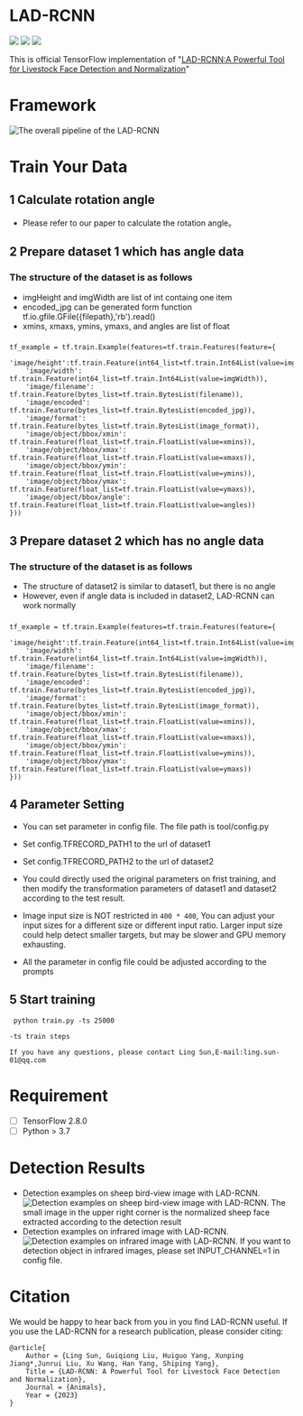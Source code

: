 
# LAD-RCNN

![](https://img.shields.io/static/v1?label=python&message=3.8&color=blue)
![](https://img.shields.io/static/v1?label=TensorFlow&message=2.8&color=<COLOR>)
![](https://img.shields.io/static/v1?label=license&message=MIT&color=green)

This is official TensorFlow implementation of "[LAD-RCNN:A Powerful Tool for Livestock Face Detection and Normalization]()"


# Framework
![The overall pipeline of the LAD-RCNN](https://github.com/SheepBreedingLaboratory/LAD-RCNN/blob/main/Figure/LAD-RCNN.jpg)




#  Train Your Data

## 1 Calculate rotation angle

 - Please refer to our paper to calculate the rotation angle。

## 2 Prepare dataset 1 which has angle data
### The structure of the dataset is as follows
 - imgHeight and imgWidth are list of int containg one item
 - encoded\_jpg can be generated form function tf.io.gfile.GFile({filepath},'rb').read()
 - xmins, xmaxs, ymins, ymaxs, and angles are list of float
###
	tf_example = tf.train.Example(features=tf.train.Features(feature={  
        'image/height':tf.train.Feature(int64_list=tf.train.Int64List(value=imgHeight)),  
        'image/width': tf.train.Feature(int64_list=tf.train.Int64List(value=imgWidth)),  
        'image/filename': tf.train.Feature(bytes_list=tf.train.BytesList(filename)),  
        'image/encoded': tf.train.Feature(bytes_list=tf.train.BytesList(encoded_jpg)),
        'image/format':  tf.train.Feature(bytes_list=tf.train.BytesList(image_format)),  
        'image/object/bbox/xmin': tf.train.Feature(float_list=tf.train.FloatList(value=xmins)),  
        'image/object/bbox/xmax': tf.train.Feature(float_list=tf.train.FloatList(value=xmaxs)),  
        'image/object/bbox/ymin': tf.train.Feature(float_list=tf.train.FloatList(value=ymins)),  
        'image/object/bbox/ymax': tf.train.Feature(float_list=tf.train.FloatList(value=ymaxs)),
        'image/object/bbox/angle': tf.train.Feature(float_list=tf.train.FloatList(value=angles))
    }))
## 3 Prepare dataset 2 which has no angle data
### The structure of the dataset is as follows
 - The structure of dataset2 is similar to dataset1, but there is no angle
 - However, even if angle data is included in dataset2, LAD-RCNN can work normally
###
	tf_example = tf.train.Example(features=tf.train.Features(feature={  
        'image/height':tf.train.Feature(int64_list=tf.train.Int64List(value=imgHeight)),  
        'image/width': tf.train.Feature(int64_list=tf.train.Int64List(value=imgWidth)),  
        'image/filename': tf.train.Feature(bytes_list=tf.train.BytesList(filename)),  
        'image/encoded': tf.train.Feature(bytes_list=tf.train.BytesList(encoded_jpg)),
        'image/format':  tf.train.Feature(bytes_list=tf.train.BytesList(image_format)),  
        'image/object/bbox/xmin': tf.train.Feature(float_list=tf.train.FloatList(value=xmins)),  
        'image/object/bbox/xmax': tf.train.Feature(float_list=tf.train.FloatList(value=xmaxs)),  
        'image/object/bbox/ymin': tf.train.Feature(float_list=tf.train.FloatList(value=ymins)),  
        'image/object/bbox/ymax': tf.train.Feature(float_list=tf.train.FloatList(value=ymaxs))
    }))


## 4 Parameter Setting
 - You can set parameter in config file. The file path is tool/config.py
 - Set config.TFRECORD_PATH1 to the url of dataset1
 - Set config.TFRECORD_PATH2 to the url of dataset2
 - You could directly used the original parameters on frist training, and then modify the transformation parameters of dataset1 and dataset2 according to the test result.
 - Image input size is NOT restricted in `400 * 400`, You can adjust your input sizes for a different size or different input ratio. Larger input size could help detect smaller targets, but may be slower and GPU memory exhausting.

 - All the parameter in config file could be adjusted according to the prompts 



## 5 Start training

```
 python train.py -ts 25000

-ts train steps

If you have any questions, please contact Ling Sun,E-mail:ling.sun-01@qq.com
```
 
# Requirement
- [ ] TensorFlow  2.8.0
- [ ] Python > 3.7
# Detection Results
 - Detection examples on sheep bird-view image with LAD-RCNN.
![Detection examples on sheep bird-view image with LAD-RCNN.](https://github.com/SheepBreedingLaboratory/LAD-RCNN/blob/main/Figure/Sheep.jpg)
The small image in the upper right corner is the normalized sheep face extracted according to the detection result
 - Detection examples on infrared image with LAD-RCNN.
![Detection examples on infrared image with LAD-RCNN.](https://github.com/SheepBreedingLaboratory/LAD-RCNN/blob/main/Figure/infrared.jpg)
If you want to detection object in infrared images, please set INPUT_CHANNEL=1 in config file. 

# Citation

We would be happy to hear back from you in you find LAD-RCNN useful. If you use the LAD-RCNN for a research publication, please consider citing:

    @article{
        Author = {Ling Sun, Guiqiong Liu, Huiguo Yang, Xunping Jiang*,Junrui Liu, Xu Wang, Han Yang, Shiping Yang},
        Title = {LAD-RCNN: A Powerful Tool for Livestock Face Detection and Normalization},
        Journal = {Animals},
        Year = {2023}
    }